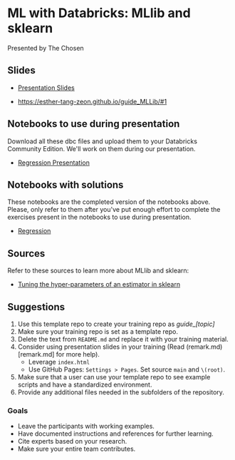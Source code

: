 # ML with Databricks: MLlib and sklearn
Presented by The Chosen

## Slides
- [Presentation Slides](/PresentationSlides.pdf)

- https://esther-tang-zeon.github.io/guide_MLLib/#1

## Notebooks to use during presentation
Download all these dbc files and upload them to your Databricks Community Edition. We'll work on them during our presentation.
- [Regression Presentation](/Notebooks/RegressionStudent.dbc)

## Notebooks with solutions
These notebooks are the completed version of the notebooks above. Please, only refer to them after you've put enough effort to complete the exercises present in the notebooks to use during presentation.
- [Regression](/CompletedNotebooks/Regression.dbc)

## Sources
Refer to these sources to learn more about MLlib and sklearn:
- [Tuning the hyper-parameters of an estimator in sklearn](https://scikit-learn.org/stable/modules/grid_search.html)


## Suggestions

1. Use this template repo to create your training repo as _guide\_[topic]_
2. Make sure your training repo is set as a template repo.
3. Delete the text from `README.md` and replace it with your training material.
4. Consider using presentation slides in your training (Read (remark.md)[remark.md] for more help).
    - Leverage `index.html`
    - Use GitHub Pages: `Settings > Pages`. Set source `main` and `\(root)`.
5. Make sure that a user can use your template repo to see example scripts and have a standardized environment.
6. Provide any additional files needed in the subfolders of the repository.

### Goals

- Leave the participants with working examples.
- Have documented instructions and references for further learning.
- Cite experts based on your research.
- Make sure your entire team contributes.
